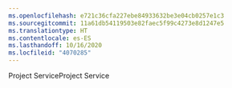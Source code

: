 ```yaml
---
ms.openlocfilehash: e721c36cfa227ebe84933632be3e04cb0257e1c3
ms.sourcegitcommit: 11a61db54119503e82faec5f99c4273e8d1247e5
ms.translationtype: HT
ms.contentlocale: es-ES
ms.lasthandoff: 10/16/2020
ms.locfileid: "4070285"
---
```

<span data-ttu-id="3542e-101">Project Service</span><span class="sxs-lookup"><span data-stu-id="3542e-101">Project Service</span></span>
